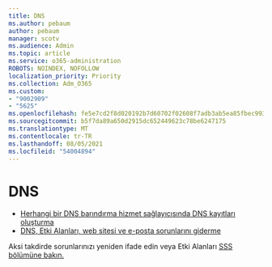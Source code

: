 ```yaml
---
title: DNS
ms.author: pebaum
author: pebaum
manager: scotv
ms.audience: Admin
ms.topic: article
ms.service: o365-administration
ROBOTS: NOINDEX, NOFOLLOW
localization_priority: Priority
ms.collection: Adm_O365
ms.custom:
- "9002909"
- "5625"
ms.openlocfilehash: fe5e7cd2f8d020192b7d60702f02608f7adb3ab5ea85fbec99326921bbb26cd8
ms.sourcegitcommit: b5f7da89a650d2915dc652449623c78be6247175
ms.translationtype: MT
ms.contentlocale: tr-TR
ms.lasthandoff: 08/05/2021
ms.locfileid: "54004894"
---
```

# <a name="dns"></a>DNS

- [Herhangi bir DNS barındırma hizmet sağlayıcısında DNS kayıtları oluşturma](https://docs.microsoft.com/microsoft-365/admin/get-help-with-domains/create-dns-records-at-any-dns-hosting-provider?view=o365-worldwide)
- [DNS, Etki Alanları, web sitesi ve e-posta sorunlarını giderme](https://docs.microsoft.com/microsoft-365/admin/get-help-with-domains/find-and-fix-issues?view=o365-worldwide)

Aksi takdirde sorunlarınızı yeniden ifade edin veya Etki Alanları [SSS bölümüne bakın.](https://docs.microsoft.com/microsoft-365/admin/setup/domains-faq?view=o365-worldwide)
